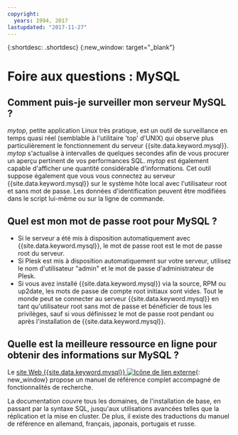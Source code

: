 ```yaml
---
copyright:
  years: 1994, 2017
lastupdated: "2017-11-27"
---
```


{:shortdesc: .shortdesc}
{:new_window: target="_blank"}

# Foire aux questions : MySQL

## Comment puis-je surveiller mon serveur MySQL ?

_mytop_, petite application Linux très pratique, est un outil de surveillance en temps quasi réel (semblable à l'utilitaire 'top' d'UNIX) qui observe plus particulièrement le fonctionnement du serveur {{site.data.keyword.mysql}}. _mytop_ s'actualise à intervalles de quelques secondes afin de vous procurer un aperçu pertinent de vos performances SQL. _mytop_ est également capable d'afficher une quantité considérable d'informations. Cet outil suppose également que vous vous connectez au serveur {{site.data.keyword.mysql}} sur le système hôte local avec l'utilisateur root et sans mot de passe. Les données d'identification peuvent être modifiées dans le script lui-même ou sur la ligne de commande.

## Quel est mon mot de passe root pour MySQL ?

* Si le serveur a été mis à disposition automatiquement avec {{site.data.keyword.mysql}}, le mot de passe root est le mot de passe root du serveur.
* Si Plesk est mis à disposition automatiquement sur votre serveur, utilisez le nom d'utilisateur "admin" et le mot de passe d'administrateur de Plesk.
* Si vous avez installé {{site.data.keyword.mysql}} via la source, RPM ou up2date, les mots de passe de compte root initiaux sont vides. Tout le monde peut se connecter au serveur {{site.data.keyword.mysql}} en tant qu'utilisateur root sans mot de passe et bénéficier de tous les privilèges, sauf si vous définissez le mot de passe root pendant ou après l'installation de {{site.data.keyword.mysql}}.

## Quelle est la meilleure ressource en ligne pour obtenir des informations sur MySQL ?

Le [site Web {{site.data.keyword.mysql}} ![Icône de lien externe](../../icons/launch-glyph.svg "Icône de lien externe")](http://dev.mysql.com/doc/){: new_window} propose un manuel de référence complet accompagné de fonctionnalités de recherche.

La documentation couvre tous les domaines, de l'installation de base, en passant par la syntaxe SQL, jusqu'aux utilisations avancées telles que la réplication et la mise en cluster. De plus, il existe des traductions du manuel de référence en allemand, français, japonais, portugais et russe.
